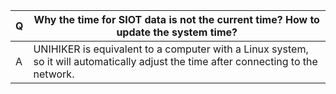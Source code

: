 | **Q** | **Why the time for SIOT data is not the current time? How to update the system time?** |
| --- | --- |
| A | UNIHIKER is equivalent to a computer with a Linux system, so it will automatically adjust the time after connecting to the network. |

